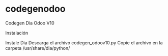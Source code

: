 # codegenodoo
Codegen Dia Odoo V10

Instalación

Instale Dia
Descarga el archivo codegen_odoov10.py
Copie el archivo en la carpeta /usr/share/dia/python/
